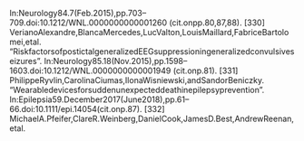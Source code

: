 In:Neurology84.7(Feb.2015),pp.703–709.doi:10.1212/WNL.0000000000001260
(cit.onpp.80,87,88).
[330] VerianoAlexandre,BlancaMercedes,LucValton,LouisMaillard,FabriceBartolomei,etal.
“RiskfactorsofpostictalgeneralizedEEGsuppressioningeneralizedconvulsiveseizures”.
In:Neurology85.18(Nov.2015),pp.1598–1603.doi:10.1212/WNL.0000000000001949
(cit.onp.81).
[331] PhilippeRyvlin,CarolinaCiumas,IlonaWisniewski,andSandorBeniczky.
“Wearabledevicesforsuddenunexpecteddeathinepilepsyprevention”.
In:Epilepsia59.December2017(June2018),pp.61–66.doi:10.1111/epi.14054(cit.onp.87).
[332] MichaelA.Pfeifer,ClareR.Weinberg,DanielCook,JamesD.Best,AndrewReenan,etal.